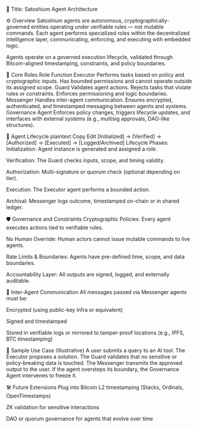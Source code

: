 📌 Title:
Satoshium Agent Architecture

⚙️ Overview
Satoshium agents are autonomous, cryptographically-governed entities operating under verifiable rules — not mutable commands. Each agent performs specialized roles within the decentralized intelligence layer, communicating, enforcing, and executing with embedded logic.

Agents operate on a governed execution lifecycle, validated through Bitcoin-aligned timestamping, constraints, and policy boundaries.

🧩 Core Roles
Role	Function
Executor	Performs tasks based on policy and cryptographic inputs. Has bounded permissions and cannot operate outside its assigned scope.
Guard	Validates agent actions. Rejects tasks that violate rules or constraints. Enforces permissioning and logic boundaries.
Messenger	Handles inter-agent communication. Ensures encrypted, authenticated, and timestamped messaging between agents and systems.
Governance Agent	Enforces policy changes, triggers lifecycle updates, and interfaces with external systems (e.g., multisig approvals, DAO-like structures).

🔄 Agent Lifecycle
plaintext
Copy
Edit
[Initialized] → [Verified] → [Authorized] → [Executed] → [Logged/Archived]
Lifecycle Phases:
Initialization: Agent instance is generated and assigned a role.

Verification: The Guard checks inputs, scope, and timing validity.

Authorization: Multi-signature or quorum check (optional depending on tier).

Execution: The Executor agent performs a bounded action.

Archival: Messenger logs outcome, timestamped on-chain or in shared ledger.

🛡️ Governance and Constraints
Cryptographic Policies: Every agent executes actions tied to verifiable rules.

No Human Override: Human actors cannot issue mutable commands to live agents.

Rate Limits & Boundaries: Agents have pre-defined time, scope, and data boundaries.

Accountability Layer: All outputs are signed, logged, and externally auditable.

🔁 Inter-Agent Communication
All messages passed via Messenger agents must be:

Encrypted (using public-key infra or equivalent)

Signed and timestamped

Stored in verifiable logs or mirrored to tamper-proof locations (e.g., IPFS, BTC timestamping)

🧱 Sample Use Case (Illustrative)
A user submits a query to an AI tool.
The Executor proposes a solution.
The Guard validates that no sensitive or policy-breaking data is touched.
The Messenger transmits the approved output to the user.
If the agent oversteps its boundary, the Governance Agent intervenes to freeze it.

🛠️ Future Extensions
Plug into Bitcoin L2 timestamping (Stacks, Ordinals, OpenTimestamps)

ZK validation for sensitive interactions

DAO or quorum governance for agents that evolve over time

